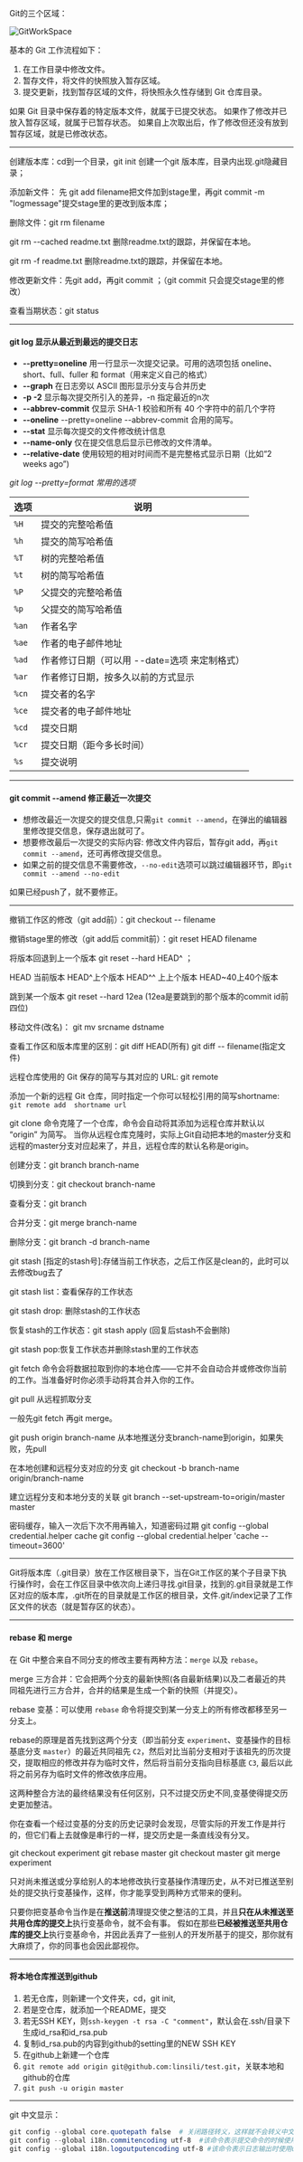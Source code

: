 Git的三个区域：

![GitWorkSpace](PICTURES/GitWorkSpace.png)

基本的 Git 工作流程如下：

1. 在工作目录中修改文件。
2. 暂存文件，将文件的快照放入暂存区域。
3. 提交更新，找到暂存区域的文件，将快照永久性存储到 Git 仓库目录。

如果 Git 目录中保存着的特定版本文件，就属于已提交状态。 如果作了修改并已放入暂存区域，就属于已暂存状态。 如果自上次取出后，作了修改但还没有放到暂存区域，就是已修改状态。

---

创建版本库：cd到一个目录，git init 创建一个git 版本库，目录内出现.git隐藏目录；

添加新文件：  先 git add filename把文件加到stage里，再git commit -m "logmessage"提交stage里的更改到版本库；

删除文件：git rm filename

git rm --cached readme.txt  删除readme.txt的跟踪，并保留在本地。

git rm -f readme.txt  删除readme.txt的跟踪，并保留在本地。

修改更新文件：先git add，再git commit ；（git commit 只会提交stage里的修改）

查看当期状态：git status

---

#### git log  显示从最近到最远的提交日志 

- **--pretty=oneline** 用一行显示一次提交记录。可用的选项包括 oneline、short、full、fuller 和 format（用来定义自己的格式）
- **--graph** 在日志旁以 ASCII 图形显示分支与合并历史
-  **-p -2**   显示每次提交所引入的差异，-n 指定最近的n次
- **--abbrev-commit**  仅显示 SHA-1 校验和所有 40 个字符中的前几个字符
- **--oneline**     --pretty=oneline --abbrev-commit 合用的简写。
- **--stat**        显示每次提交的文件修改统计信息
- **--name-only**    仅在提交信息后显示已修改的文件清单。
- **--relative-date**   使用较短的相对时间而不是完整格式显示日期（比如“2 weeks ago”)

*git log --pretty=format 常用的选项*

| 选项  | 说明                                          |
| ----- | --------------------------------------------- |
| `%H`  | 提交的完整哈希值                              |
| `%h`  | 提交的简写哈希值                              |
| `%T`  | 树的完整哈希值                                |
| `%t`  | 树的简写哈希值                                |
| `%P`  | 父提交的完整哈希值                            |
| `%p`  | 父提交的简写哈希值                            |
| `%an` | 作者名字                                      |
| `%ae` | 作者的电子邮件地址                            |
| `%ad` | 作者修订日期（可以用 --date=选项 来定制格式） |
| `%ar` | 作者修订日期，按多久以前的方式显示            |
| `%cn` | 提交者的名字                                  |
| `%ce` | 提交者的电子邮件地址                          |
| `%cd` | 提交日期                                      |
| `%cr` | 提交日期（距今多长时间）                      |
| `%s`  | 提交说明                                      |

---

#### git commit --amend 修正最近一次提交

- 想修改最近一次提交的提交信息,只需`git commit --amend`，在弹出的编辑器里修改提交信息，保存退出就可了。
- 想要修改最后一次提交的实际内容: 修改文件内容后，暂存git add，再`git commit --amend`，还可再修改提交信息。
- 如果之前的提交信息不需要修改，`--no-edit`选项可以跳过编辑器环节，即`git commit --amend --no-edit`

如果已经push了，就不要修正。

---

撤销工作区的修改（git add前）：git checkout -- filename

撤销stage里的修改（git add后 commit前）：git reset HEAD filename

将版本回退到上一个版本 git reset --hard HEAD^ ；

HEAD 当前版本  HEAD^上个版本  HEAD^^ 上上个版本  HEAD~40上40个版本

跳到某一个版本  git reset --hard 12ea  (12ea是要跳到的那个版本的commit id前四位)

移动文件(改名)： git mv srcname dstname

查看工作区和版本库里的区别：git diff HEAD(所有)  git diff -- filename(指定文件)

远程仓库使用的 Git 保存的简写与其对应的 URL:    git remote

添加一个新的远程 Git 仓库，同时指定一个你可以轻松引用的简写shortname: `git remote add  shortname url`

git clone 命令克隆了一个仓库，命令会自动将其添加为远程仓库并默认以 “origin” 为简写。
当你从远程仓库克隆时，实际上Git自动把本地的master分支和远程的master分支对应起来了，并且，远程仓库的默认名称是origin。


创建分支：git branch branch-name

切换到分支：git checkout branch-name

查看分支：git branch

合并分支：git merge branch-name

删除分支：git branch -d branch-name

git stash [指定的stash号]:存储当前工作状态，之后工作区是clean的，此时可以去修改bug去了

git stash list：查看保存的工作状态

git stash drop: 删除stash的工作状态

恢复stash的工作状态：git stash apply  (回复后stash不会删除)

git stash pop:恢复工作状态并删除stash里的工作状态

git fetch 命令会将数据拉取到你的本地仓库——它并不会自动合并或修改你当前的工作。当准备好时你必须手动将其合并入你的工作。

git pull 从远程抓取分支

一般先git fetch 再git merge。

git push origin branch-name 从本地推送分支branch-name到origin，如果失败，先pull

在本地创建和远程分支对应的分支 git checkout -b branch-name origin/branch-name

建立远程分支和本地分支的关联 git branch --set-upstream-to=origin/master master

密码缓存，输入一次后下次不用再输入，知道密码过期
git config --global credential.helper cache 
git config --global credential.helper 'cache --timeout=3600'

---

Git将版本库（.git目录）放在工作区根目录下，当在Git工作区的某个子目录下执行操作时，会在工作区目录中依次向上递归寻找.git目录，找到的.git目录就是工作区对应的版本库，.git所在的目录就是工作区的根目录，文件.git/index记录了工作区文件的状态（就是暂存区的状态）。

---

#### rebase 和 merge 

在 Git 中整合来自不同分支的修改主要有两种方法：`merge` 以及 `rebase`。

merge 三方合并：它会把两个分支的最新快照(各自最新结果)以及二者最近的共同祖先进行三方合并，合并的结果是生成一个新的快照（并提交）。

rebase 变基：可以使用 `rebase` 命令将提交到某一分支上的所有修改都移至另一分支上。

rebase的原理是首先找到这两个分支（即当前分支 `experiment`、变基操作的目标基底分支 `master`）的最近共同祖先 `C2`，然后对比当前分支相对于该祖先的历次提交，提取相应的修改并存为临时文件，然后将当前分支指向目标基底 `C3`, 最后以此将之前另存为临时文件的修改依序应用。

这两种整合方法的最终结果没有任何区别，只不过提交历史不同,变基使得提交历史更加整洁。

你在查看一个经过变基的分支的历史记录时会发现，尽管实际的开发工作是并行的，但它们看上去就像是串行的一样，提交历史是一条直线没有分叉。

git checkout experiment
git rebase master
git checkout master
git merge experiment


只对尚未推送或分享给别人的本地修改执行变基操作清理历史，从不对已推送至别处的提交执行变基操作，这样，你才能享受到两种方式带来的便利。

只要你把变基命令当作是在**推送前**清理提交使之整洁的工具，并且**只在从未推送至共用仓库的提交上**执行变基命令，就不会有事。 假如在那些**已经被推送至共用仓库的提交上**执行变基命令，并因此丢弃了一些别人的开发所基于的提交，那你就有大麻烦了，你的同事也会因此鄙视你。

---

#### 将本地仓库推送到github

1. 若无仓库，则新建一个文件夹，cd，git init,
2. 若是空仓库，就添加一个README，提交
3. 若无SSH KEY，则`ssh-keygen -t rsa -C "comment"`，默认会在.ssh/目录下生成id_rsa和id_rsa.pub
4. 复制id_rsa.pub的内容到github的setting里的NEW SSH KEY
5. 在github上新建一个仓库
6. `git remote add origin git@github.com:linsili/test.git`，关联本地和github的仓库
7. `git push -u origin master`

---

git 中文显示：

```powershell
git config --global core.quotepath false  # 关闭路径转义，这样就不会转义中文字符了
git config --global i18n.commitencoding utf-8  #该命令表示提交命令的时候使用utf-8编码集提交
git config --global i18n.logoutputencoding utf-8 #该命令表示日志输出时使用utf-8编码集显示
```

